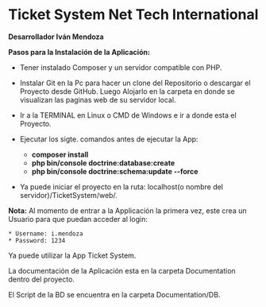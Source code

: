 Ticket System Net Tech International
========================

**Desarrollador Iván Mendoza**

**Pasos para la Instalación de la Aplicación:**

  * Tener instalado Composer y un servidor compatible con PHP.

  * Instalar Git en la Pc para hacer un clone del Repositorio o descargar el Proyecto desde GitHub. Luego Alojarlo en la carpeta en donde se visualizan las paginas web de su servidor local.

  * Ir a la TERMINAL en Linux o CMD de Windows e ir a donde esta el Proyecto.

  * Ejecutar los sigte. comandos antes de ejecutar la App:
  
    * **composer install**
    * **php bin/console doctrine:database:create**
    * **php bin/console doctrine:schema:update --force**
  
  * Ya puede iniciar el proyecto en la ruta: localhost(o nombre del servidor)/TicketSystem/web/.
  
  **Nota:** Al momento de entrar a la Applicación la primera vez, este crea un Usuario para que puedan acceder al login:
  
    * Username: i.mendoza
    * Password: 1234
 
 Ya puede utilizar la App Ticket System.

La documentación de la Aplicación esta en la carpeta Documentation dentro del proyecto.

El Script de la BD se encuentra en la carpeta Documentation/DB.